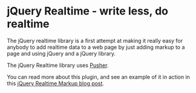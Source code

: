 # jQuery Realtime - write less, do realtime

The jQuery realtime library is a first attempt at making it really easy for anybody to add realtime data to a web page by just adding markup to a page and using jQuery and a jQuery library.

The jQuery Realtime library uses [Pusher](http://pusher.com).

You can read more about this plugin, and see an example of it in action in this [jQuery Realtime Markup blog post](http://leggetter.github.io/jquery.realtime/examples/blog.html).
